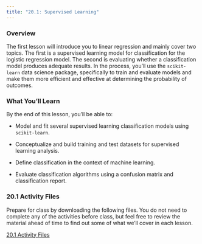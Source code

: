 ```yaml
---
title: "20.1: Supervised Learning"
---
```


<img style="display: none;" src="https://static.bc-edx.com/data/dl-1-2/m20/lms/img/banner.jpg" alt="lesson banner" />

### Overview

The first lesson will introduce you to linear regression and mainly cover two topics. The first is a supervised learning model for classification for the logistic regression model. The second is evaluating whether a classification model produces adequate results. In the process, you’ll use the `scikit-learn` data science package, specifically to train and evaluate models and make them more efficient and effective at determining the probability of outcomes.

### What You’ll Learn

By the end of this lesson, you’ll be able to:

* Model and fit several supervised learning classification models using `scikit-learn`.

* Conceptualize and build training and test datasets for supervised learning analysis.

* Define classification in the context of machine learning.

* Evaluate classification algorithms using a confusion matrix and classification report.

### 20.1 Activity Files

Prepare for class by downloading the following files. You do not need to complete any of the activities before class, but feel free to review the material ahead of time to find out some of what we’ll cover in each lesson.

[20.1 Activity Files](https://static.bc-edx.com/data/dl-1-2/m20/lms/activities/Class_1_Activities.zip)
